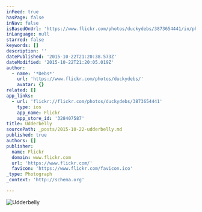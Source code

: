 ```yaml
---
inFeed: true
hasPage: false
inNav: false
isBasedOnUrl: 'https://www.flickr.com/photos/duckydebs/3873654441/in/photolist-6Uiuvx-dUQKc4-59uNsc-ar3wTD-ar3wJt-ar3vWe-aoS9sR-ar3vJi-2jWC3n-2SQ5EZ-8qRL3n-ar6bh7-ar3whz-ar6b4N-ar6buJ-ar3wkM-ar6aS7-ar6cfJ-ar6aVY-ar6byJ-5dhwcr-8vxsbS-8vxsfo-cWxhkU-8vxrMC-5dhvV2-7aKeC5-7aJzHy-7aFRnP-7aFSoF-7aK9Sh-7aFYPR-7aFa24-7aFviZ-7aFWZr-7aF9cB-7aF2UK-7aJGFf-7aF5KX-7aJKRS-7aJKbC-7aJBrL-7aJvD5-7aKxAA-7aF546-7aFby4-7aJCvm-7aJMBh-7aFaHM-7aFUp8'
inLanguage: null
starred: false
keywords: []
description: ''
datePublished: '2015-10-22T21:20:38.573Z'
dateModified: '2015-10-22T21:20:05.019Z'
author:
  - name: '*Debs*'
    url: 'https://www.flickr.com/photos/duckydebs/'
    avatar: {}
related: []
app_links:
  - url: 'flickr://flickr.com/photos/duckydebs/3873654441'
    type: ios
    app_name: Flickr
    app_store_id: '328407587'
title: Udderbelly
sourcePath: _posts/2015-10-22-udderbelly.md
published: true
authors: []
publisher:
  name: Flickr
  domain: www.flickr.com
  url: 'https://www.flickr.com/'
  favicon: 'https://www.flickr.com/favicon.ico'
_type: Photograph
_context: 'http://schema.org'

---
```

![Udderbelly](https://farm3.staticflickr.com/2473/3873654441_8da351f094_b.jpg)